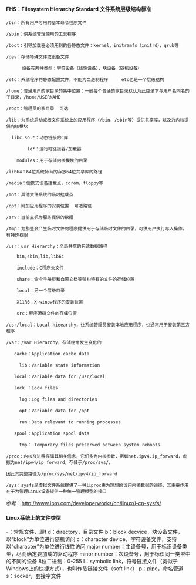 #### FHS：Filesystem Hierarchy Standard  文件系统层级结构标准

    /bin：所有用户可用的基本命令程序文件
    
    /sbin：供系统管理使用的工具程序
    
    /boot：引导加载器必须用到的各静态文件：kernel，initramfs（initrd），grub等
    
    /dev：存储特殊文件或设备文件
    
          设备有两种类型：字符设备（线性设备），块设备（随机设备）
    
    /etc：系统程序的静态配置文件，不能为二进制程序     etc也是一个层级结构
    
    /home：普通用户的家目录的集中位置：一般每个普通的家目录默认为此目录下与用户名同名的子目录，/home/USERNAME
    
    /root：管理员的家目录  可选
    
    /lib：为系统启动或根文件系统上的应用程序（/bin，/sbin等）提供共享库，以及为内核提供内核模块
    
      libc.so.*：动态链接的C库
    
            ld*：运行时链接器/加载器
    
        modules：用于存储内核模块的目录
    
    /lib64：64位系统特有的存放64位共享库的路径
    
    /media：便携式设备挂载点，cdrom，floppy等
    
    /mnt：其他文件系统的临时挂载点
    
    /opt：附加应用程序的安装位置  可选路径
    
    /srv：当前主机为服务提供的数据
    
    /tmp：为那些会产生临时文件的程序提供用于存储临时文件的目录，可供用户执行写入操作，有特殊权限
    
    /usr：usr Hierarchy：全局共享的只读数据路径    
    
        bin,sbin,lib,lib64     
    
        include：C程序头文件   
    
        share：命令手册页和自带文档等架构特有的文件的存储位置
    
        local：另一个层级目录
    
        X11R6：X-winow程序的安装位置
    
        src：程序源码文件的存储位置
    
    /usr/local：Local hieearchy，让系统管理员安装本地应用程序，也通常用于安装第三方程序
    
    /var：/var Hierarchy，存储经常发生变化的
    
       cache：Application cache data
    
         lib：Variable state information
    
       local：Variable data for /usr/local
    
       lock ：Lock files
    
         log：Log files and directories
    
         opt：Variable data for /opt
    
         run：Data relevant to running processes
    
       spool：Application spool data
    
         tmp： Temporary files preserved between system reboots
    
    /proc：内核及进程存储其相关信息，它们多为内核参数，例如net.ipv4.ip_forward，虚拟为net/ipv4/ip_forward，存储于/proc/sys/，
    
    因此其完整路径为/proc/sys/net/ipv4/ip_forward
    
    /sys：sysfs是虚拟文件系统提供了一种比proc更为理想的访问内核数据的途径，其主要作用在于为管理Linux设备提供一种统一管理模型的接口

   参考：http://www.ibm.com/developerworks/cn/linux/l-cn-sysfs/


#### Linux系统上的文件类型
-：常规文件，即f
d：directory，目录文件
b：block decvice，块设备文件，以“block”为单位进行随机访问
c：character device，字符设备文件，支持以“character”为单位进行线性访问
    major number：主设备号，用于标识设备类型，尽而确定要加载的驱动程序
    minor number：次设备号，用于标识同一类型中的不同的设备
         8位二进制：0-255
l：symbolic link，符号链接文件（类似于Windows上的快捷方式），也叫作软链接文件（soft link）
p：pipe，命名管道
s：socker，套接字文件